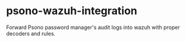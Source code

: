 # psono-wazuh-integration
Forward Psono password manager's audit logs into wazuh with proper decoders and rules.
